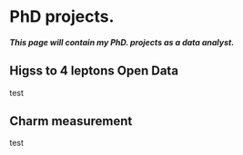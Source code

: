 # PhD projects.


##### This page will contain my PhD. projects as a data analyst.

## Higss to 4 leptons Open Data
test

## Charm measurement
test